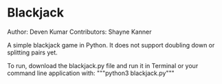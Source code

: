 # Blackjack
Author: Deven Kumar
Contributors: Shayne Kanner

A simple blackjack game in Python. It does not support doubling down or splitting pairs yet.

To run, download the blackjack.py file and run it in Terminal or your command line application with:
  """python3 blackjack.py"""

